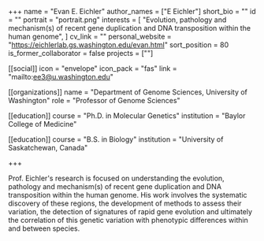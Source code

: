 +++
name = "Evan E. Eichler"
author_names = ["E Eichler"]
short_bio = ""
id = ""
portrait = "portrait.png"
interests = [
  "Evolution, pathology and mechanism(s) of recent gene duplication and DNA transposition within the human genome",
]
cv_link = ""
personal_website = "https://eichlerlab.gs.washington.edu/evan.html"
sort_position = 80
is_former_collaborator = false
projects = [""]

[[social]]
    icon = "envelope"
    icon_pack = "fas"
    link = "mailto:ee3@u.washington.edu"

[[organizations]]
    name = "Department of Genome Sciences, University of Washington"
    role = "Professor of Genome Sciences"

[[education]]
  course = "Ph.D. in Molecular Genetics"
  institution = "Baylor College of Medicine"

[[education]]
  course = "B.S. in Biology"
  institution = "University of Saskatchewan, Canada"

+++

Prof. Eichler's research is focused on understanding the evolution, pathology and mechanism(s) of recent gene duplication and DNA transposition within the human genome. His work involves the systematic discovery of these regions, the development of methods to assess their variation, the detection of signatures of rapid gene evolution and ultimately the correlation of this genetic variation with phenotypic differences within and between species.
